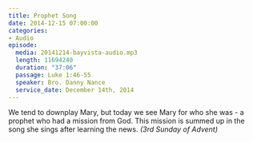 ```yaml
---
title: Prophet Song
date: 2014-12-15 07:00:00
categories:
- Audio
episode:
  media: 20141214-bayvista-audio.mp3
  length: 11694240
  duration: "37:06"
  passage: Luke 1:46-55
  speaker: Bro. Danny Nance
  service_date: December 14th, 2014
---
```

We tend to downplay Mary, but today we see Mary for who she was - a prophet who had a mission from God. This mission is summed up in the song she sings after learning the news. _(3rd Sunday of Advent)_